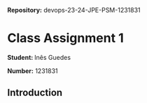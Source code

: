 <strong>Repository:</strong> devops-23-24-JPE-PSM-1231831
 <p></p>

# Class Assignment 1

<p></p>

<strong>Student: </strong>
Inês Guedes
 <p></p>

<strong>Number:</strong>
1231831
<p></p>

<p>
</p>
<p></p>

## Introduction
